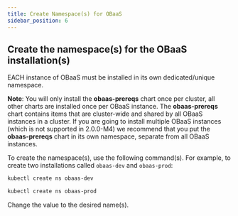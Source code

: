 ```yaml
---
title: Create Namespace(s) for OBaaS
sidebar_position: 6
---
```

## Create the namespace(s) for the OBaaS installation(s)

EACH instance of OBaaS must be installed in its own dedicated/unique namespace.

**Note**: You will only install the **obaas-prereqs** chart once per cluster, all other charts are installed once per OBaaS instance. The **obaas-prereqs** chart contains items that are cluster-wide and shared by all OBaaS instances in a cluster. If you are going to install multiple OBaaS instances (which is not supported in 2.0.0-M4) we recommend that you put the **obaas-prereqs** chart in its own namespace, separate from all OBaaS instances.

To create the namespace(s), use the following command(s). For example, to create two installations called `obaas-dev` and `obaas-prod`:

```bash
kubectl create ns obaas-dev
```

```bash
kubectl create ns obaas-prod
```

Change the value to the desired name(s).
